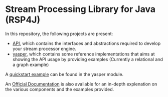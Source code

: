 # Stream Processing Library for Java (RSP4J)


In this repository, the following projects are present:

* [API](./api/Readme.md), which contains the interfaces and abstractions required to develop your stream processor engine.
* [yasper](./yasper/README.md), which contains some reference implementations that aims at showing the API usage by providing examples (Currently a relational and a graph example)

A [quickstart example](yasper/src/main/java/graph/jena/examples/example_quickstart.java) can be found in the yasper module.

An [Official Documentation](rsp4j-documentation.md) is also available for an in-depth explenation on the various components and the examples provided.


